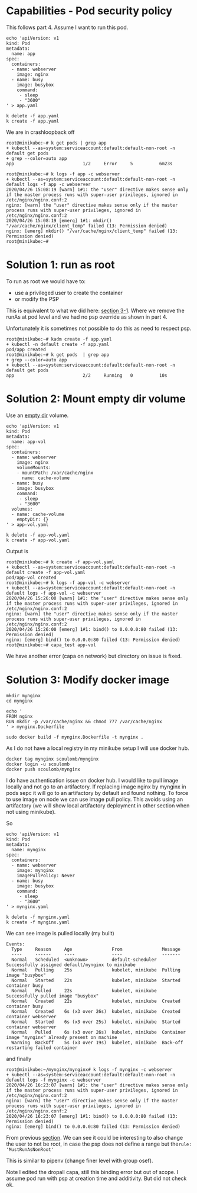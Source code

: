 # Capabilities -  Pod security policy

This follows part 4.
Assume I want to run this pod.

````buildoutcfg
echo 'apiVersion: v1
kind: Pod
metadata:
  name: app
spec:
  containers:
  - name: webserver
    image: nginx
  - name: busy
    image: busybox
    command:
     - sleep
     - "3600"
' > app.yaml

k delete -f app.yaml
k create -f app.yaml
````


We are in crashloopback off

````buildoutcfg
root@minikube:~# k get pods | grep app
+ kubectl --as=system:serviceaccount:default:default-non-root -n default get pods
+ grep --color=auto app
app                          1/2     Error     5          6m23s

root@minikube:~# k logs -f app -c webserver
+ kubectl --as=system:serviceaccount:default:default-non-root -n default logs -f app -c webserver
2020/04/26 15:08:19 [warn] 1#1: the "user" directive makes sense only if the master process runs with super-user privileges, ignored in /etc/nginx/nginx.conf:2
nginx: [warn] the "user" directive makes sense only if the master process runs with super-user privileges, ignored in /etc/nginx/nginx.conf:2
2020/04/26 15:08:19 [emerg] 1#1: mkdir() "/var/cache/nginx/client_temp" failed (13: Permission denied)
nginx: [emerg] mkdir() "/var/cache/nginx/client_temp" failed (13: Permission denied)
root@minikube:~#
````

# Solution 1: run as root

To run as root we would have to:
- use a privileged user to create the container
- or modify the PSP

This is equivalent to what we did here:
[section 3-1](./3-1-network-policy-NoPolicy.md#Add-a-nginx-container-to-test-ingress).
Where we remove the runAs at pod level and we had no psp override as shown in part 4.

Unfortunately it is sometimes not possible to do this as need to respect psp.

````buildoutcfg
root@minikube:~# kadm create -f app.yaml
+ kubectl -n default create -f app.yaml
pod/app created
root@minikube:~# k get pods  | grep app
+ grep --color=auto app
+ kubectl --as=system:serviceaccount:default:default-non-root -n default get pods
app                          2/2     Running   0          10s
````

# Solution 2: Mount empty dir volume

Use an [empty dir](https://kubernetes.io/docs/concepts/storage/volumes/#emptydir) volume.

````buildoutcfg
echo 'apiVersion: v1
kind: Pod
metadata:
  name: app-vol
spec:
  containers:
  - name: webserver
    image: nginx
    volumeMounts:
    - mountPath: /var/cache/nginx
      name: cache-volume
  - name: busy
    image: busybox
    command:
     - sleep
     - "3600"
  volumes:
  - name: cache-volume
    emptyDir: {}
' > app-vol.yaml

k delete -f app-vol.yaml
k create -f app-vol.yaml
````

Output is 

````buildoutcfg
root@minikube:~# k create -f app-vol.yaml
+ kubectl --as=system:serviceaccount:default:default-non-root -n default create -f app-vol.yaml
pod/app-vol created
root@minikube:~# k logs -f app-vol -c webserver
+ kubectl --as=system:serviceaccount:default:default-non-root -n default logs -f app-vol -c webserver
2020/04/26 15:26:00 [warn] 1#1: the "user" directive makes sense only if the master process runs with super-user privileges, ignored in /etc/nginx/nginx.conf:2
nginx: [warn] the "user" directive makes sense only if the master process runs with super-user privileges, ignored in /etc/nginx/nginx.conf:2
2020/04/26 15:26:00 [emerg] 1#1: bind() to 0.0.0.0:80 failed (13: Permission denied)
nginx: [emerg] bind() to 0.0.0.0:80 failed (13: Permission denied)
root@minikube:~# capa_test app-vol
````

We have another error (capa on network) but directory on issue is fixed.


# Solution 3: Modify docker image 

```buildoutcfg
mkdir mynginx
cd mynginx

echo ' 
FROM nginx
RUN mkdir -p /var/cache/nginx && chmod 777 /var/cache/nginx
' > mynginx.Dockerfile

sudo docker build -f mynginx.Dockerfile -t mynginx .
```

As I do not have a local registry in my minikube setup I will use docker hub.

```buildoutcfg
docker tag mynginx scoulomb/mynginx
docker login -u scoulomb
docker push scoulomb/mynginx
```
I do have authentication issue on docker hub. 
I would like to pull image locally and not go to an artifactory.
If replacing image nginx by mynginx in pods sepc it will go to an artifactory by default and found nothing.
To force to use image on node we can use image pull policy.
This avoids using an artifactory (we will show local artifactory deployment in other section when not using minikube).

So 


```buildoutcfg
echo 'apiVersion: v1
kind: Pod
metadata:
  name: mynginx
spec:
  containers:
  - name: webserver
    image: mynginx
    imagePullPolicy: Never
  - name: busy
    image: busybox
    command:
     - sleep
     - "3600"
' > mynginx.yaml

k delete -f mynginx.yaml
k create -f mynginx.yaml
```

We can see image is pulled locally (my built)

```buildoutcfg
Events:
  Type     Reason     Age               From               Message
  ----     ------     ----              ----               -------
  Normal   Scheduled  <unknown>         default-scheduler  Successfully assigned default/mynginx to minikube
  Normal   Pulling    25s               kubelet, minikube  Pulling image "busybox"
  Normal   Started    22s               kubelet, minikube  Started container busy
  Normal   Pulled     22s               kubelet, minikube  Successfully pulled image "busybox"
  Normal   Created    22s               kubelet, minikube  Created container busy
  Normal   Created    6s (x3 over 26s)  kubelet, minikube  Created container webserver
  Normal   Started    6s (x3 over 25s)  kubelet, minikube  Started container webserver
  Normal   Pulled     6s (x3 over 26s)  kubelet, minikube  Container image "mynginx" already present on machine
  Warning  BackOff    5s (x3 over 19s)  kubelet, minikube  Back-off restarting failed container
```


and finally 

```buildoutcfg
root@minikube:~/mynginx/mynginx# k logs -f mynginx -c webserver
+ kubectl --as=system:serviceaccount:default:default-non-root -n default logs -f mynginx -c webserver
2020/04/26 16:23:07 [warn] 1#1: the "user" directive makes sense only if the master process runs with super-user privileges, ignored in /etc/nginx/nginx.conf:2
nginx: [warn] the "user" directive makes sense only if the master process runs with super-user privileges, ignored in /etc/nginx/nginx.conf:2
2020/04/26 16:23:07 [emerg] 1#1: bind() to 0.0.0.0:80 failed (13: Permission denied)
nginx: [emerg] bind() to 0.0.0.0:80 failed (13: Permission denied)

```

From previous [section](./0-capabilities-bis-part4-psp-overrides-uid-capabilities.md#With-non-root-user).
We can see it could be interesting to also change the user to not be root, in case the psp does not define a range but the`rule: 'MustRunAsNonRoot'`

This is similar to pipenv (change finer level with group osef).

Note I edited the dropall capa, still this binding error but out of scope.
I assume pod run with psp at creation time and additivity. But did not check ok. 